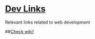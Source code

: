 # [Dev Links](https://github.com/JonatanKappsDev/dev-links/wiki)

Relevant links related to web development

##[Check wiki!](https://github.com/JonatanKappsDev/dev-links/wiki)
